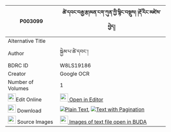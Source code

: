 |P003099|ཚེ་དབང་བརྒྱ་རྩ།མན་ངག་ཀུན་ཀྱི་སྙིང་བསྡུས། །རྡོ་རིང་མཛེས་བྱེད། 
| --- | --- 
|Alternative Title |
|Author| སྐྱེམ་པ་ཚེ་དབང་།
|BDRC ID | W8LS19186
|Creator | Google OCR
|Number of Volumes| 1
|<img width="25" src="https://img.icons8.com/color/25/000000/edit-property.png">Edit Online| [<img width="25" src="https://avatars.githubusercontent.com/u/45091458?s=200&v=4"> Open in Editor](http://editor.openpecha.org/P003099)
|<img width="25" src="https://img.icons8.com/fluent/48/000000/download-2.png"/>  Download | [![](https://img.icons8.com/color/20/000000/txt.png)Plain Text](https://github.com/Openpecha/P003099/releases/download/v1/tsewang_gyatsa_mengak_kun_kyi__plain_P003099.zip), [![](https://img.icons8.com/color/20/000000/txt.png)Text with Pagination](https://github.com/Openpecha/P003099/releases/download/v1/tsewang_gyatsa_mengak_kun_kyi__pages_P003099.zip)
|<img width="25" src="https://img.icons8.com/plasticine/100/000000/pictures-folder.png"/>  Source Images | [<img width="25" src="https://library.bdrc.io/icons/BUDA-small.svg"> Images of text file open in BUDA](https://library.bdrc.io/show/bdr:W8LS19186)